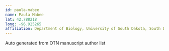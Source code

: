 ```yaml
---
id: paula-mabee
name: Paula Mabee
lat: 42.788218
long: -96.925265
affiliation: Department of Biology, University of South Dakota, South Dakota, USA
---
```


Auto generated from OTN manuscript author list

